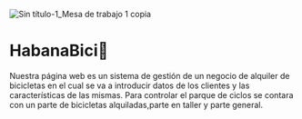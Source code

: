 ![Sin título-1_Mesa de trabajo 1 copia](https://github.com/frankolivera01/HabanaBici/assets/131975494/24851695-1348-4f0d-80e8-6cc3ec9176a7)







# HabanaBici
Nuestra página web es un sistema de gestión  de un negocio de alquiler de bicicletas en el cual se va a introducir datos de los clientes y las características de las mismas. Para controlar el parque de ciclos se contara con un parte de bicicletas alquiladas,parte en taller y parte general.
